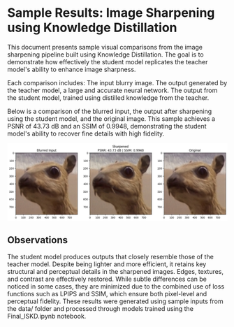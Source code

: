 # Sample Results: Image Sharpening using Knowledge Distillation

This document presents sample visual comparisons from the image sharpening pipeline built using Knowledge Distillation. The goal is to demonstrate how effectively the student model replicates the teacher model's ability to enhance image sharpness.

Each comparison includes:
The input blurry image.
The output generated by the teacher model, a large and accurate neural network.
The output from the student model, trained using distilled knowledge from the teacher.

Below is a comparison of the blurred input, the output after sharpening using the student model, and the original image. This sample achieves a PSNR of 43.73 dB and an SSIM of 0.9948, demonstrating the student model's ability to recover fine details with high fidelity.

![](data/gr.png)

## Observations

The student model produces outputs that closely resemble those of the teacher model. Despite being lighter and more efficient, it retains key structural and perceptual details in the sharpened images.
Edges, textures, and contrast are effectively restored. While subtle differences can be noticed in some cases, they are minimized due to the combined use of loss functions such as LPIPS and SSIM, which ensure both pixel-level and perceptual fidelity.
These results were generated using sample inputs from the data/ folder and processed through models trained using the Final_ISKD.ipynb notebook.

